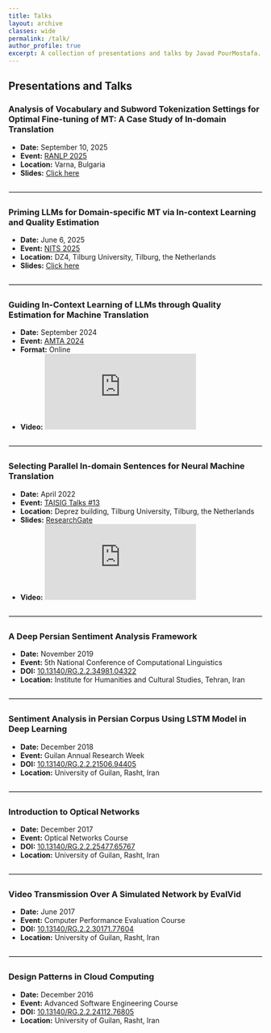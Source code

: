 ```yaml
---
title: Talks
layout: archive
classes: wide
permalink: /talk/
author_profile: true
excerpt: A collection of presentations and talks by Javad PourMostafa.
---
```


## Presentations and Talks

### Analysis of Vocabulary and Subword Tokenization Settings for Optimal Fine-tuning of MT: A Case Study of In-domain Translation  
- **Date:** September 10, 2025  
- **Event:** [RANLP 2025](https://ranlp.org/ranlp2025/index.php/parallel-session-15/)  
- **Location:** Varna, Bulgaria  
- **Slides:** [Click here](https://javad.pourmostafa.com/assets/files/RANLP_2025___Presentation_latest.pdf)  

<hr style="border: 1px solid #ddd; margin: 2em 0;" />

### Priming LLMs for Domain-specific MT via In-context Learning and Quality Estimation  
- **Date:** June 6, 2025  
- **Event:** [NITS 2025](https://nitsnetwork.github.io/index.html)  
- **Location:** DZ4, Tilburg University, Tilburg, the Netherlands  
- **Slides:** [Click here](https://docs.google.com/presentation/d/1S5iaYM7x_t4kWkZQNnbtSbuTCDw4uTpGBxjS7Y34ExY/edit?usp=sharing)  

<hr style="border: 1px solid #ddd; margin: 2em 0;" />

### Guiding In-Context Learning of LLMs through Quality Estimation for Machine Translation  
- **Date:** September 2024  
- **Event:** [AMTA 2024](https://amtaweb.org/amta-2024-program/)  
- **Format:** Online  
- **Video:**  
  <iframe style="max-width: 70%; max-height: 90%;" src="https://www.youtube.com/embed/CkVs-XV0LW0?si=A79UXVKUwch8RCcM" title="YouTube video player" frameborder="0" allow="accelerometer; autoplay; clipboard-write; encrypted-media; gyroscope; picture-in-picture; web-share" referrerpolicy="strict-origin-when-cross-origin" allowfullscreen></iframe>  

<hr style="border: 1px solid #ddd; margin: 2em 0;" />

### Selecting Parallel In-domain Sentences for Neural Machine Translation  
- **Date:** April 2022  
- **Event:** [TAISIG Talks #13](https://www.tilburguniversity.edu/research/institutes-and-research-groups/taisig)  
- **Location:** Deprez building, Tilburg University, Tilburg, the Netherlands  
- **Slides:** [ResearchGate](https://www.researchgate.net/publication/360105031_Selecting_Parallel_In-domain_Sentences_for_Neural_Machine_Translation_NMT_Using_Monolingual_Texts)  
- **Video:**  
  <iframe style="max-width: 70%; max-height: 90%;" src="https://www.youtube.com/embed/8GDQ124iAao" title="YouTube video player" frameborder="0" allow="accelerometer; autoplay; clipboard-write; encrypted-media; gyroscope; picture-in-picture" allowfullscreen></iframe>  

<hr style="border: 1px solid #ddd; margin: 2em 0;" />

### A Deep Persian Sentiment Analysis Framework  
- **Date:** November 2019  
- **Event:** 5th National Conference of Computational Linguistics  
- **DOI:** [10.13140/RG.2.2.34981.04322](https://doi.org/10.13140/RG.2.2.34981.04322)  
- **Location:** Institute for Humanities and Cultural Studies, Tehran, Iran  

<hr style="border: 1px solid #ddd; margin: 2em 0;" />

### Sentiment Analysis in Persian Corpus Using LSTM Model in Deep Learning  
- **Date:** December 2018  
- **Event:** Guilan Annual Research Week  
- **DOI:** [10.13140/RG.2.2.21506.94405](https://doi.org/10.13140/RG.2.2.21506.94405)  
- **Location:** University of Guilan, Rasht, Iran  

<hr style="border: 1px solid #ddd; margin: 2em 0;" />

### Introduction to Optical Networks  
- **Date:** December 2017  
- **Event:** Optical Networks Course  
- **DOI:** [10.13140/RG.2.2.25477.65767](https://doi.org/10.13140/RG.2.2.25477.65767)  
- **Location:** University of Guilan, Rasht, Iran  

<hr style="border: 1px solid #ddd; margin: 2em 0;" />

### Video Transmission Over A Simulated Network by EvalVid  
- **Date:** June 2017  
- **Event:** Computer Performance Evaluation Course  
- **DOI:** [10.13140/RG.2.2.30171.77604](https://doi.org/10.13140/RG.2.2.30171.77604)  
- **Location:** University of Guilan, Rasht, Iran  

<hr style="border: 1px solid #ddd; margin: 2em 0;" />

### Design Patterns in Cloud Computing  
- **Date:** December 2016  
- **Event:** Advanced Software Engineering Course  
- **DOI:** [10.13140/RG.2.2.24112.76805](https://doi.org/10.13140/RG.2.2.24112.76805)  
- **Location:** University of Guilan, Rasht, Iran  
